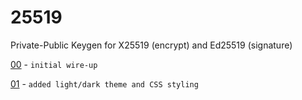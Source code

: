 # 25519

Private-Public Keygen for X25519 (encrypt) and Ed25519 (signature)

[00](pki-00.html) - `initial wire-up`

[01](pki-01.html) - `added light/dark theme and CSS styling`
